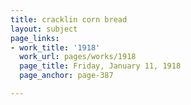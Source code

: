 ```yaml
---
title: cracklin corn bread
layout: subject
page_links:
- work_title: '1918'
  work_url: pages/works/1918
  page_title: Friday, January 11, 1918
  page_anchor: page-387

---
```

